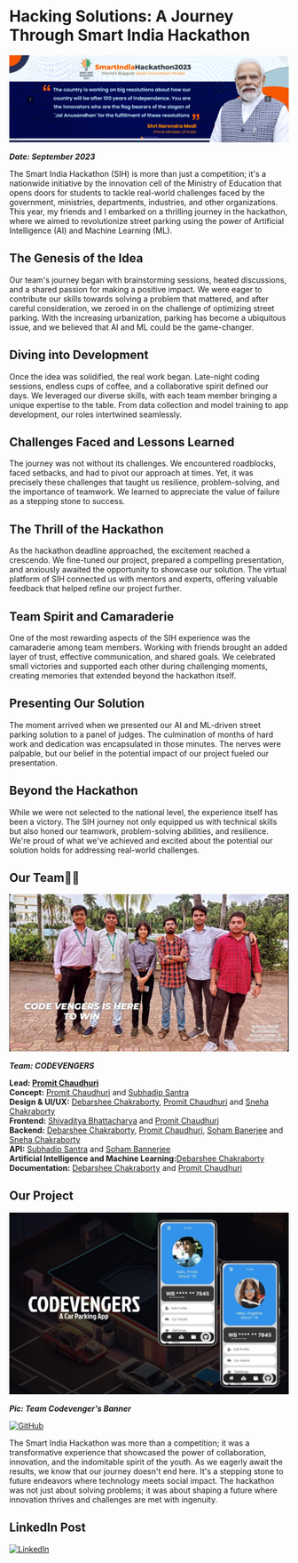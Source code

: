 # Hacking Solutions: A Journey Through Smart India Hackathon

[![sih](../assets/images/sih.png)](https://www.sih.gov.in/)

***Date: September 2023***

The Smart India Hackathon (SIH) is more than just a competition; it's a nationwide initiative by the innovation cell of the Ministry of Education that opens doors for students to tackle real-world challenges faced by the government, ministries, departments, industries, and other organizations. This year, my friends and I embarked on a thrilling journey in the hackathon, where we aimed to revolutionize street parking using the power of Artificial Intelligence (AI) and Machine Learning (ML).

## The Genesis of the Idea

Our team's journey began with brainstorming sessions, heated discussions, and a shared passion for making a positive impact. We were eager to contribute our skills towards solving a problem that mattered, and after careful consideration, we zeroed in on the challenge of optimizing street parking. With the increasing urbanization, parking has become a ubiquitous issue, and we believed that AI and ML could be the game-changer.

## Diving into Development

Once the idea was solidified, the real work began. Late-night coding sessions, endless cups of coffee, and a collaborative spirit defined our days. We leveraged our diverse skills, with each team member bringing a unique expertise to the table. From data collection and model training to app development, our roles intertwined seamlessly.

## Challenges Faced and Lessons Learned

The journey was not without its challenges. We encountered roadblocks, faced setbacks, and had to pivot our approach at times. Yet, it was precisely these challenges that taught us resilience, problem-solving, and the importance of teamwork. We learned to appreciate the value of failure as a stepping stone to success.

## The Thrill of the Hackathon

As the hackathon deadline approached, the excitement reached a crescendo. We fine-tuned our project, prepared a compelling presentation, and anxiously awaited the opportunity to showcase our solution. The virtual platform of SIH connected us with mentors and experts, offering valuable feedback that helped refine our project further.

## Team Spirit and Camaraderie

One of the most rewarding aspects of the SIH experience was the camaraderie among team members. Working with friends brought an added layer of trust, effective communication, and shared goals. We celebrated small victories and supported each other during challenging moments, creating memories that extended beyond the hackathon itself.

## Presenting Our Solution

The moment arrived when we presented our AI and ML-driven street parking solution to a panel of judges. The culmination of months of hard work and dedication was encapsulated in those minutes. The nerves were palpable, but our belief in the potential impact of our project fueled our presentation.

## Beyond the Hackathon

While we were not selected to the national level, the experience itself has been a victory. The SIH journey not only equipped us with technical skills but also honed our teamwork, problem-solving abilities, and resilience. We're proud of what we've achieved and excited about the potential our solution holds for addressing real-world challenges.

## Our Team👷‍♂️

[![sih](../assets/images/sih01.jpg)]()

***Team: CODEVENGERS*** 

**Lead: [Promit Chaudhuri](https://github.com/ProSkywalker16)** <br/>
**Concept:** [Promit Chaudhuri](https://github.com/ProSkywalker16) and [Subhadip Santra](https://github.com/Subhadip05Santra) <br/>
**Design & UI/UX:** [Debarshee Chakraborty](https://github.com/debarshee2004), [Promit Chaudhuri](https://github.com/ProSkywalker16) and [Sneha Chakraborty](https://github.com/SnehaChakraborty-007) <br/>
**Frontend:** [Shivaditya Bhattacharya](https://github.com/RichPerspective007) and [Promit Chaudhuri](https://github.com/ProSkywalker16) <br/>
**Backend:** [Debarshee Chakraborty](https://github.com/debarshee2004), [Promit Chaudhuri](https://github.com/ProSkywalker16), [Soham Banerjee](https://github.com/sohambanerjee10) and [Sneha Chakraborty](https://github.com/SnehaChakraborty-007) <br/>
**API:** [Subhadip Santra](https://github.com/Subhadip05Santra) and [Soham Bannerjee](https://github.com/sohambanerjee10) <br/>
**Artificial Intelligence and Machine Learning:**[Debarshee Chakraborty](https://github.com/debarshee2004)<br/>
**Documentation:** [Debarshee Chakraborty](https://github.com/debarshee2004) and [Promit Chaudhuri](https://github.com/ProSkywalker16)

## Our Project

![logo](../assets/images/parkkaroapp.png)

***Pic: Team Codevenger's Banner***

[![GitHub](https://img.shields.io/badge/github-%23121011.svg?style=for-the-badge&logo=github&logoColor=white)](https://github.com/debarshee2004/parkkaroapp)

The Smart India Hackathon was more than a competition; it was a transformative experience that showcased the power of collaboration, innovation, and the indomitable spirit of the youth. As we eagerly await the results, we know that our journey doesn't end here. It's a stepping stone to future endeavors where technology meets social impact. The hackathon was not just about solving problems; it was about shaping a future where innovation thrives and challenges are met with ingenuity.

## LinkedIn Post

[![LinkedIn](https://img.shields.io/badge/linkedin-%230077B5.svg?style=for-the-badge&logo=linkedin&logoColor=white)](https://www.linkedin.com/posts/debarshee-chakraborty-a88b47266_smartindiahackathon2023-innovation-ai-activity-7144691167174008832-F7g9?utm_source=share&utm_medium=member_desktop)